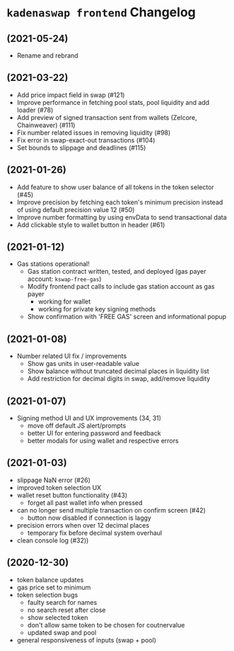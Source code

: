 # `kadenaswap frontend` Changelog

## (2021-05-24)
- Rename and rebrand

## (2021-03-22)
- Add price impact field in swap (#121)
- Improve performance in fetching pool stats, pool liquidity and add loader (#78)
- Add preview of signed transaction sent from wallets (Zelcore, Chainweaver) (#111)
- Fix number related issues in removing liquidity (#98)
- Fix error in swap-exact-out transactions (#104)
- Set bounds to slippage and deadlines (#115)

## (2021-01-26)
- Add feature to show user balance of all tokens in the token selector (#45)
- Improve precision by fetching each token's minimum precision instead of using default precision value 12 (#50)
- Improve number formatting by using envData to send transactional data
- Add clickable style to wallet button in header (#61)

## (2021-01-12)
- Gas stations operational!
     - Gas station contract written, tested, and deployed (gas payer account: `kswap-free-gas`)
     - Modify frontend pact calls to include gas station account as gas payer
          - working for wallet
          - working for private key signing methods
     - Show confirmation with 'FREE GAS' screen and informational popup

## (2021-01-08)
- Number related UI fix / improvements
     - Show gas units in user-readable value
     - Show balance without truncated decimal places in liquidity list
     - Add restriction for decimal digits in swap, add/remove liquidity

## (2021-01-07)
- Signing method UI and UX improvements (34, 31)
     - move off default JS alert/prompts
     - better UI for entering password and feedback
     - better modals for using wallet and respective errors

## (2021-01-03)
- slippage NaN error (#26)
- improved token selection UX
- wallet reset button functionality (#43)
     - forget all past wallet info when pressed
- can no longer send multiple transaction on confirm screen (#42)
     - button now disabled if connection is laggy
- precision errors when over 12 decimal places
     - temporary fix before decimal system overhaul
- clean console log (#32))


## (2020-12-30)

- token balance updates
- gas price set to minimum
- token selection bugs
   - faulty search for names
   - no search reset after close
   - show selected token
   - don't allow same token to be chosen for coutnervalue
   - updated swap and pool
- general responsiveness of inputs (swap + pool)
